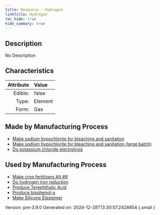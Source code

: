 ```yaml
---
title: Resource - Hydrogen
linkTitle: Hydrogen
toc_hide: true
hide_summary: true
---
```


## Description
No Description

## Characteristics

| Attribute      | Value |
|--------:|:------|
|Edible:|false|
|Type:|Element|
|Form:|Gas|
 
## Made by Manufacturing Process

- [Make sodium hypochlorite for bleaching and sanitation](/docs/definitions/process/make-sodium-hypochlorite-for-bleaching-and-sanitation)
- [Make sodium hypochlorite for bleaching and sanitation (large batch)](/docs/definitions/process/make-sodium-hypochlorite-for-bleaching-and-sanitation--large-batch-)
- [Do potassium chloride electrolysis](/docs/definitions/process/do-potassium-chloride-electrolysis)

## Used by Manufacturing Process

- [Make crop fertilizers Alt #9](/docs/definitions/process/make-crop-fertilizers-alt--9)
- [Do hydrogen iron reduction](/docs/definitions/process/do-hydrogen-iron-reduction)
- [Produce Terephthalic Acid](/docs/definitions/process/produce-terephthalic-acid)
- [Produce bisphenol-a](/docs/definitions/process/produce-bisphenol-a)
- [Make Silicone Elastomer](/docs/definitions/process/make-silicone-elastomer)


    

Version: pre-3.9.0 Generated on: 2024-12-28T13:30:57.2428854
{.small }
